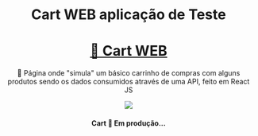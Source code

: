 <h1 align="center">Cart WEB aplicação de Teste</h1>

<h1 align="center">
    <a href="https://cart-web-teste.netlify.app/">🔗 Cart WEB</a>
</h1>
<p align="center">🚀 Página onde "simula" um básico carrinho de compras com alguns produtos sendo os dados consumidos através de uma API,  feito em React JS</p>

<div align="center">
<img src="https://api.netlify.com/api/v1/badges/6369eb5d-57c2-4de4-b1c2-61bea02cff0e/deploy-status">
  </div>

<h4 align="center"> 
	 Cart 🚀 Em produção... 
</h4>
